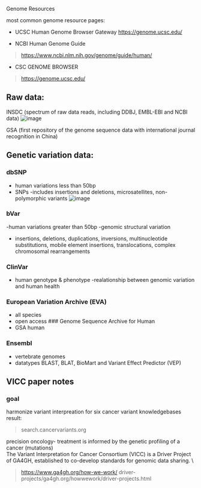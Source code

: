 Genome Resources

most common genome resource pages:

- UCSC Human Genome Browser Gateway
https://genome.ucsc.edu/

- NCBI Human Genome Guide 
> https://www.ncbi.nlm.nih.gov/genome/guide/human/

- CSC GENOME BROWSER	
>https://genome.ucsc.edu/


## Raw data:
INSDC (spectrum of raw data reads, including DDBJ, EMBL-EBI and NCBI data)
![image](https://user-images.githubusercontent.com/114056080/193547454-3cf69b88-6f2f-45ff-901f-d581860c3bea.png)

GSA (first repository of the genome sequence data with international journal recognition in China)



## Genetic variation data:

### dbSNP 
- human variations less than 50bp
- SNPs
-includes insertions and deletions, microsatellites, non-polymorphic variants
![image](https://user-images.githubusercontent.com/114056080/193547663-80d97db2-542b-4674-b128-75623e75bdb5.png)

### bVar 
-human variations greater than 50bp 
-genomic structural variation
- insertions, deletions, duplications, inversions, multinucleotide substitutions, mobile element insertions,
translocations, complex chromosomal rearrangements

### ClinVar
- human genotype & phenotype
-realationship between genomic variation and human health

### European Variation Archive (EVA)
- all species
- open access
### Genome Sequence Archive for Human
- GSA human

### Ensembl
- vertebrate genomes
- datatypes BLAST, BLAT, BioMart and Variant Effect Predictor (VEP)


## VICC paper notes
### goal
harmonize variant interpreation for six cancer variant knowledgebases \
result:
> search.cancervariants.org 
 
precision oncology- treatment is informed by the genetic profiling of a cancer (mutations) \
The Variant Interpretation for Cancer Consortium (VICC) is a Driver Project of GA4GH, established to co-develop standards for genomic data sharing. \
>https://www.ga4gh.org/how-we-work/ driver-projects/ga4gh.org/howwework/driver-projects.html
